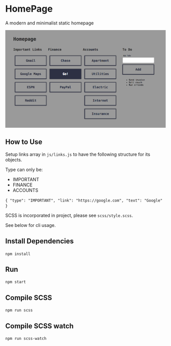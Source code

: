 # HomePage

A modern and minimalist static homepage

![alt text](homepage.png)


## How to Use
Setup links array in `js/links.js`
to have the following structure for its objects.

Type can only be:
 * IMPORTANT
 * FINANCE
 * ACCOUNTS

`{
     "type": "IMPORTANT",
     "link": "https://google.com",
     "text": "Google"
}`

SCSS is incorporated in project, please see `scss/style.scss`.

See below for cli usage.

## Install Dependencies

`npm install`

## Run

`npm start`

## Compile SCSS

`npm run scss`

## Compile SCSS watch

`npm run scss-watch`